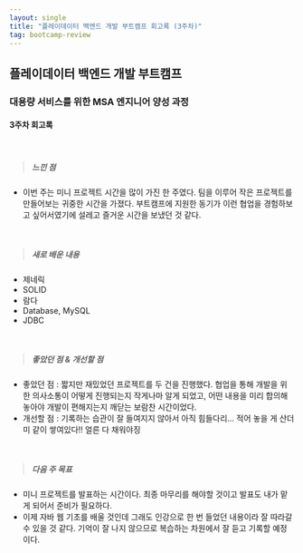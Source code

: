 ```yaml
---
layout: single
title: "플레이데이터 백엔드 개발 부트캠프 회고록 (3주차)"
tag: bootcamp-review
---
```


## 플레이데이터 백엔드 개발 부트캠프

### 대용량 서비스를 위한 MSA 엔지니어 양성 과정

#### 3주차 회고록

<br>

> ##### 느낀 점

- 이번 주는 미니 프로젝트 시간을 많이 가진 한 주였다. 팀을 이루어 작은 프로젝트를 만들어보는 귀중한 시간을 가졌다. 부트캠프에 지원한 동기가 이런 협업을 경험하보고 싶어서였기에 설레고 즐거운 시간을 보냈던 것 같다.

<br>

> ##### 새로 배운 내용

- 제네릭
- SOLID
- 람다
- Database, MySQL
- JDBC

<br>

> ##### 좋았던 점 & 개선할 점

- 좋았던 점 : 짧지만 재밌었던 프로젝트를 두 건을 진행했다. 협업을 통해 개발을 위한 의사소통이 어떻게 진행되는지 작게나마 알게 되었고, 어떤 내용을 미리 합의해놓아야 개발이 편해지는지 깨닫는 보람찬 시간이었다.
- 개선할 점 : 기록하는 습관이 잘 들여지지 않아서 아직 힘들다리... 적어 놓을 게 산더미 같이 쌓여있다!! 얼른 다 채워야징

<br>

> ##### 다음 주 목표

- 미니 프로젝트를 발표하는 시간이다. 최종 마무리를 해야할 것이고 발표도 내가 맡게 되어서 준비가 필요하다.
- 이제 자바 웹 기초를 배울 것인데 그래도 인강으로 한 번 들었던 내용이라 잘 따라갈 수 있을 것 같다. 기억이 잘 나지 않으므로 복습하는 차원에서 잘 듣고 기록할 예정이다.